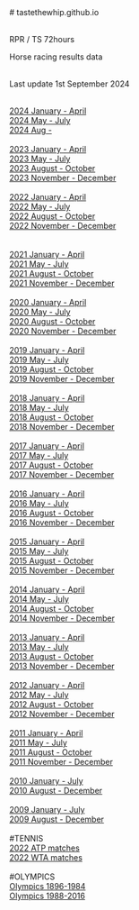 <HTML>
  <HEAD>
  </HEAD>
 <BODY>
  # tastethewhip.github.io<br><br>

RPR / TS 72hours<br>

Horse racing results data<br><br>

Last update 1st September 2024 <br><br>


<a href = https://tastethewhip.github.io/2024_part_i.html>2024 January - April </a><br>
<a href = https://tastethewhip.github.io/2024_part_ii.html>2024 May - July  </a><br>
<a href = https://tastethewhip.github.io/2024_part_iii.html>2024 Aug -   </a><br><br>
<a href = https://tastethewhip.github.io/2023_part_i.html>2023 January - April</a><br>
<a href = https://tastethewhip.github.io/2023_part_ii.html>2023 May - July</a><br>
<a href = https://tastethewhip.github.io/2023_part_iii.html>2023 August - October</a><br>
<a href = https://tastethewhip.github.io/2023_part_iv.html>2023 November - December</a><br><br>
<a href = https://tastethewhip.github.io/2022_part_i.html>2022 January - April</a><br>
<a href = https://tastethewhip.github.io/2022_part_ii.html>2022 May - July</a><br>
<a href = https://tastethewhip.github.io/2022_part_iii.html>2022 August - October</a><br>
<a href = https://tastethewhip.github.io/2022_part_iv.html>2022 November - December</a><br><br>   
<a href = https://tastethewhip.github.io/2021_part_i.html>2021 January - April</a><br>
<a href = https://tastethewhip.github.io/2021_part_ii.html>2021 May - July</a><br>
<a href = https://tastethewhip.github.io/2021_part_iii.html>2021 August - October</a><br>
<a href = https://tastethewhip.github.io/2021_part_iv.html>2021 November - December</a><br><br>
<a href = https://tastethewhip.github.io/2020_part_i.html>2020 January - April</a><br>
<a href = https://tastethewhip.github.io/2020_part_ii.html>2020 May - July</a><br>
<a href = https://tastethewhip.github.io/2020_part_iii.html>2020 August - October</a><br>
<a href = https://tastethewhip.github.io/2020_part_iv.html>2020 November - December</a><br><br>
<a href = https://tastethewhip.github.io/2019_part_i.html>2019 January - April</a><br>
<a href = https://tastethewhip.github.io/2019_part_ii.html>2019 May - July</a><br>
<a href = https://tastethewhip.github.io/2019_part_iii.html>2019 August - October</a><br>
<a href = https://tastethewhip.github.io/2019_part_iv.html>2019 November - December</a><br><br>
<a href = https://tastethewhip.github.io/2018_part_i.html>2018 January - April</a><br>
<a href = https://tastethewhip.github.io/2018_part_ii.html>2018 May - July</a><br>
<a href = https://tastethewhip.github.io/2018_part_iii.html>2018 August - October</a><br>
<a href = https://tastethewhip.github.io/2018_part_iv.html>2018 November - December</a><br><br>
<a href = https://tastethewhip.github.io/2017_part_i.html>2017 January - April</a><br>
<a href = https://tastethewhip.github.io/2017_part_ii.html>2017 May - July</a><br>
<a href = https://tastethewhip.github.io/2017_part_iii.html>2017 August - October</a><br>
<a href = https://tastethewhip.github.io/2017_part_iv.html>2017 November - December</a><br><br>
<a href = https://tastethewhip.github.io/2016_part_i.html>2016 January - April</a><br>
<a href = https://tastethewhip.github.io/2016_part_ii.html>2016 May - July</a><br>
<a href = https://tastethewhip.github.io/2016_part_iii.html>2016 August - October</a><br>
<a href = https://tastethewhip.github.io/2016_part_iv.html>2016 November - December</a><br><br>
<a href = https://tastethewhip.github.io/2015_part_i.html>2015 January - April</a><br>
<a href = https://tastethewhip.github.io/2015_part_ii.html>2015 May - July</a><br>
<a href = https://tastethewhip.github.io/2015_part_iii.html>2015 August - October</a><br>
<a href = https://tastethewhip.github.io/2015_part_iv.html>2015 November - December</a><br><br>
<a href = https://tastethewhip.github.io/2014_part_i.html>2014 January - April</a><br>
<a href = https://tastethewhip.github.io/2014_part_ii.html>2014 May - July</a><br>
<a href = https://tastethewhip.github.io/2014_part_iii.html>2014 August - October</a><br>
<a href = https://tastethewhip.github.io/2014_part_iv.html>2014 November - December</a><br><br>
<a href = https://tastethewhip.github.io/2013_part_i.html>2013 January - April</a><br>
<a href = https://tastethewhip.github.io/2013_part_ii.html>2013 May - July</a><br>
<a href = https://tastethewhip.github.io/2013_part_iii.html>2013 August - October</a><br>
<a href = https://tastethewhip.github.io/2013_part_iv.html>2013 November - December</a><br><br>
<a href = https://tastethewhip.github.io/2012_part_i.html>2012 January - April</a><br>
<a href = https://tastethewhip.github.io/2012_part_ii.html>2012 May - July</a><br>
<a href = https://tastethewhip.github.io/2012_part_iii.html>2012 August - October</a><br>
<a href = https://tastethewhip.github.io/2012_part_iv.html>2012 November - December</a><br><br>
<a href = https://tastethewhip.github.io/2011_part_i.html>2011 January - April</a><br>
<a href = https://tastethewhip.github.io/2011_part_ii.html>2011 May - July</a><br>
<a href = https://tastethewhip.github.io/2011_part_iii.html>2011 August - October</a><br>
<a href = https://tastethewhip.github.io/2011_part_iv.html>2011 November - December</a><br><br>
<a href = https://tastethewhip.github.io/2010_part_i.html>2010 January - July</a><br>
<a href = https://tastethewhip.github.io/2010_part_ii.html>2010 August - December</a><br><br>
<a href = https://tastethewhip.github.io/2009_part_i.html>2009 January - July</a><br>
<a href = https://tastethewhip.github.io/2009_part_ii.html>2009 August - December</a><br><br>
#TENNIS<br>
<a href = https://tastethewhip.github.io/atp_matches_2022.html>2022 ATP matches</a><br>
<a href = https://tastethewhip.github.io/wta_matches_2022.html>2022 WTA matches</a><br><br> 
#OLYMPICS<br>
<a href = https://tastethewhip.github.io/olympics_part_i.html>Olympics 1896-1984</a><br>
<a href = https://tastethewhip.github.io/olympics_part_ii.html>Olympics 1988-2016</a><br><br>
  </BODY>
</HTML>
